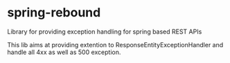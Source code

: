 # spring-rebound
Library for providing exception handling for spring based REST APIs

This lib aims at providing extention to ResponseEntityExceptionHandler and handle all 4xx as well as 500 exception.
